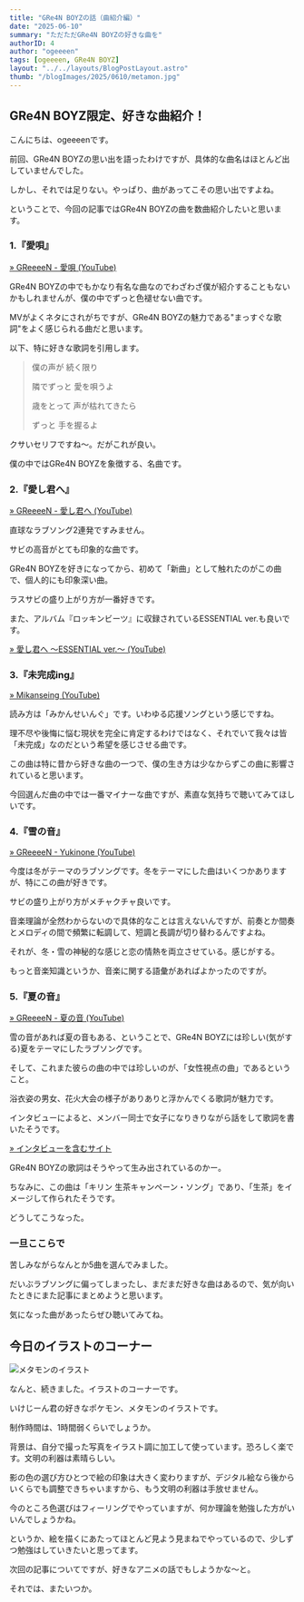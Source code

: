 ```yaml
---
title: "GRe4N BOYZの話（曲紹介編）"
date: "2025-06-10"
summary: "ただただGRe4N BOYZの好きな曲を"
authorID: 4
author: "ogeeeen"
tags: [ogeeeen, GRe4N BOYZ]
layout: "../../layouts/BlogPostLayout.astro"
thumb: "/blogImages/2025/0610/metamon.jpg"
---
```


## GRe4N BOYZ限定、好きな曲紹介！

こんにちは、ogeeeenです。

前回、GRe4N BOYZの思い出を語ったわけですが、具体的な曲名はほとんど出していませんでした。

しかし、それでは足りない。やっぱり、曲があってこその思い出ですよね。

ということで、今回の記事ではGRe4N BOYZの曲を数曲紹介したいと思います。

### 1.『愛唄』

[» GReeeeN - 愛唄 (YouTube)](https://youtu.be/EvwRYGlJWfQ?si=-J0HjIIKMvaVtL2H)

GRe4N BOYZの中でもかなり有名な曲なのでわざわざ僕が紹介することもないかもしれませんが、僕の中でずっと色褪せない曲です。

MVがよくネタにされがちですが、GRe4N BOYZの魅力である"まっすぐな歌詞"をよく感じられる曲だと思います。

以下、特に好きな歌詞を引用します。

> 僕の声が 続く限り
>
> 隣でずっと 愛を唄うよ
>
> 歳をとって 声が枯れてきたら
>
> ずっと 手を握るよ

クサいセリフですね～。だがこれが良い。

僕の中ではGRe4N BOYZを象徴する、名曲です。

### 2.『愛し君へ』

[» GReeeeN - 愛し君へ (YouTube)](https://youtu.be/2Pp7-iLNaoI?si=cdRNemmQeoLGIqOv)

直球なラブソング2連発ですみません。

サビの高音がとても印象的な曲です。

GRe4N BOYZを好きになってから、初めて「新曲」として触れたのがこの曲で、個人的にも印象深い曲。

ラスサビの盛り上がり方が一番好きです。

また、アルバム『ロッキンビーツ』に収録されているESSENTIAL ver.も良いです。

[» 愛し君へ 〜ESSENTIAL ver.〜 (YouTube)](https://youtu.be/SFpwYuXyiTs?si=094DaSLSJKyVLVKX)

### 3.『未完成ing』

[» Mikanseing (YouTube)](https://youtu.be/SfvcjjdqyjU?si=X0A71bhNMozgTfwv)

読み方は「みかんせいんぐ」です。いわゆる応援ソングという感じですね。

理不尽や後悔に悩む現状を完全に肯定するわけではなく、それでいて我々は皆「未完成」なのだという希望を感じさせる曲です。

この曲は特に昔から好きな曲の一つで、僕の生き方は少なからずこの曲に影響されていると思います。

今回選んだ曲の中では一番マイナーな曲ですが、素直な気持ちで聴いてみてほしいです。

### 4.『雪の音』

[» GReeeeN - Yukinone (YouTube)](https://youtu.be/m5yoQc7CCwY?si=ENz4uR0-CQk6gnLj)

今度は冬がテーマのラブソングです。冬をテーマにした曲はいくつかありますが、特にこの曲が好きです。

サビの盛り上がり方がメチャクチャ良いです。

音楽理論が全然わからないので具体的なことは言えないんですが、前奏とか間奏とメロディの間で頻繁に転調して、短調と長調が切り替わるんですよね。

それが、冬・雪の神秘的な感じと恋の情熱を両立させている。感じがする。

もっと音楽知識というか、音楽に関する語彙があればよかったのですが。

### 5.『夏の音』

[» GReeeeN - 夏の音 (YouTube)](https://youtu.be/pTutApiDLqQ?si=rRTwqsVhRBeRtVJB)

雪の音があれば夏の音もある、ということで、GRe4N BOYZには珍しい(気がする)夏をテーマにしたラブソングです。

そして、これまた彼らの曲の中では珍しいのが、「女性視点の曲」であるということ。

浴衣姿の男女、花火大会の様子がありありと浮かんでくる歌詞が魅力です。

インタビューによると、メンバー同士で女子になりきりながら話をして歌詞を書いたそうです。

[» インタビューを含むサイト](https://sp.universal-music.co.jp/greeeen/en/)

GRe4N BOYZの歌詞はそうやって生み出されているのかー。

ちなみに、この曲は「キリン 生茶キャンペーン・ソング」であり、「生茶」をイメージして作られたそうです。

どうしてこうなった。

### 一旦ここらで

苦しみながらなんとか5曲を選んでみました。

だいぶラブソングに偏ってしまったし、まだまだ好きな曲はあるので、気が向いたときにまた記事にまとめようと思います。

気になった曲があったらぜひ聴いてみてね。

## 今日のイラストのコーナー

![メタモンのイラスト](/blogImages/2025/0610/metamon.jpg)

なんと、続きました。イラストのコーナーです。

いけじーん君の好きなポケモン、メタモンのイラストです。

制作時間は、1時間弱くらいでしょうか。

背景は、自分で撮った写真をイラスト調に加工して使っています。恐ろしく楽です。文明の利器は素晴らしい。

影の色の選び方ひとつで絵の印象は大きく変わりますが、デジタル絵なら後からいくらでも調整できちゃいますから、もう文明の利器は手放せません。

今のところ色選びはフィーリングでやっていますが、何か理論を勉強した方がいいんでしょうかね。

というか、絵を描くにあたってほとんど見よう見まねでやっているので、少しずつ勉強はしていきたいと思ってます。

次回の記事についてですが、好きなアニメの話でもしようかな～と。

それでは、またいつか。